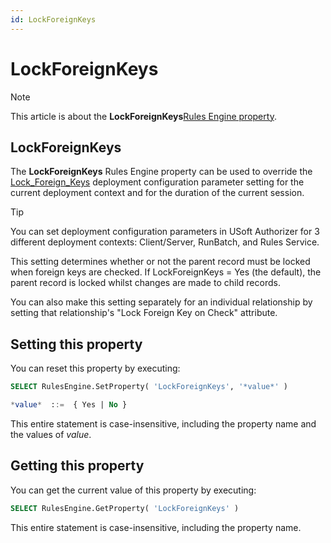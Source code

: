 ```yaml
---
id: LockForeignKeys
---
```


# LockForeignKeys



> [!NOTE]
> This article is about the **LockForeignKeys**[Rules Engine property](/docs/Modeller_and_Rules_Engine/Rules_Engine_properties).

## **LockForeignKeys**

The **LockForeignKeys** Rules Engine property can be used to override the [Lock_Foreign_Keys](/docs/Authorisation_and_access/Deployment_configurations/Lock_Foreign_Keys.md) deployment configuration parameter setting for the current deployment context and for the duration of the current session.

> [!TIP]
> You can set deployment configuration parameters in USoft Authorizer for 3 different deployment contexts: Client/Server, RunBatch, and Rules Service.

This setting determines whether or not the parent record must be locked when foreign keys are checked. If LockForeignKeys = Yes (the default), the parent record is locked whilst changes are made to child records.

You can also make this setting separately for an individual relationship by setting that relationship's "Lock Foreign Key on Check" attribute.

## Setting this property

You can reset this property by executing:

```sql
SELECT RulesEngine.SetProperty( 'LockForeignKeys', '*value*' )

*value*  ::=  { Yes | No }
```

This entire statement is case-insensitive, including the property name and the values of *value*.

## Getting this property

You can get the current value of this property by executing:

```sql
SELECT RulesEngine.GetProperty( 'LockForeignKeys' )
```

This entire statement is case-insensitive, including the property name.